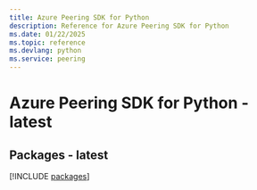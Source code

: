 ```yaml
---
title: Azure Peering SDK for Python
description: Reference for Azure Peering SDK for Python
ms.date: 01/22/2025
ms.topic: reference
ms.devlang: python
ms.service: peering
---
```

# Azure Peering SDK for Python - latest
## Packages - latest
[!INCLUDE [packages](peering-index.md)]